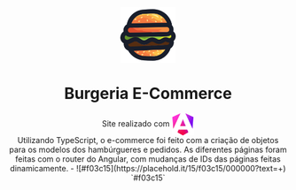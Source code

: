 <div align='center'>
  <a align='center' href="https://jpcribeiro.github.io/Burgeria/" target="blank"><img align="center" src="assets/images/burger-logo.svg" height="100" /></a>
</div>

<h1 align='center'>
  Burgeria E-Commerce
</h1>

<div align="center">
  Site realizado com <img align="center" width="40" src="https://raw.githubusercontent.com/devicons/devicon/master/icons/angular/angular-original.svg">
</div>

<div align="center">
  Utilizando TypeScript, o e-commerce foi feito com a criação de objetos para os modelos dos hambúrgueres e pedidos. As diferentes páginas foram feitas com o router do Angular, com mudanças de IDs das páginas feitas dinamicamente. - ![#f03c15](https://placehold.it/15/f03c15/000000?text=+) `#f03c15`
</div>
